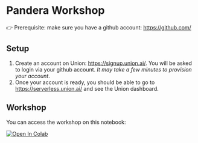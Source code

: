 # Pandera Workshop

👉 Prerequisite: make sure you have a github account: https://github.com/

## Setup

1. Create an account on Union: https://signup.union.ai/. You will be asked to
   login via your github account. *It may take a few minutes to provision your
   account*.
2. Once your account is ready, you should be able to go to https://serverless.union.ai/
   and see the Union dashboard.

## Workshop

You can access the workshop on this notebook:

<a target="_blank" href="https://colab.research.google.com/github/unionai-oss/pandera-workshop/blob/main/workshop.ipynb">
  <img src="https://colab.research.google.com/assets/colab-badge.svg" alt="Open In Colab"/>
</a>
